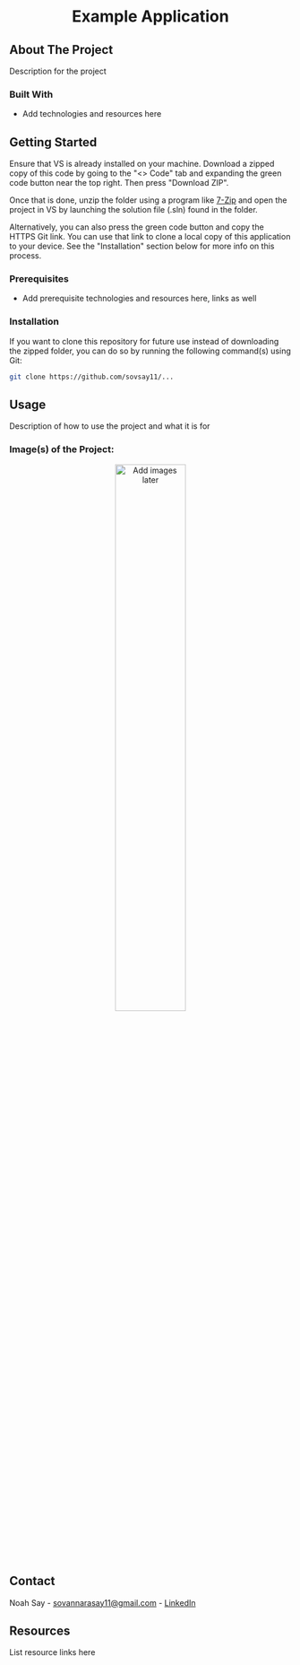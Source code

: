 <h1 align="center">Example Application</h1>

<!--About The Project-->
## About The Project
Description for the project

### Built With
<ul>
  <li>Add technologies and resources here</li>
</ul>

## Getting Started
Ensure that VS is already installed on your machine. Download a zipped copy of this code by going to the "<> Code" tab and expanding the green code button near the top right. Then press "Download ZIP".

Once that is done, unzip the folder using a program like <a href="https://www.7-zip.org/">7-Zip</a> and open the project in VS by launching the solution file (.sln) found in the folder.

Alternatively, you can also press the green code button and copy the HTTPS Git link. You can use that link to clone a local copy of this application to your device. See the "Installation" section below for more info on this process.

### Prerequisites
<ul>
  <li>
    Add prerequisite technologies and resources here, links as well
  </li>
</ul>

### Installation
If you want to clone this repository for future use instead of downloading the zipped folder, you can do so by running the following command(s) using Git:

```sh
git clone https://github.com/sovsay11/...
```
    

## Usage
Description of how to use the project and what it is for

### Image(s) of the Project:
<p align="center">
<img src="" alt="Add images later" height="50%" width="50%"/>
</p> 

## Contact
Noah Say - sovannarasay11@gmail.com - <a href="https://www.linkedin.com/in/noah-say-0b6210187/">LinkedIn</a>

## Resources
List resource links here
